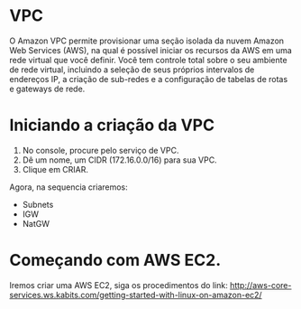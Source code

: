 # VPC

O Amazon VPC permite provisionar uma seção isolada da nuvem Amazon Web Services (AWS), na qual é possível iniciar os recursos da AWS em uma rede virtual que você definir. 
Você tem controle total sobre o seu ambiente de rede virtual, incluindo a seleção de seus próprios intervalos de endereços IP, a criação de sub-redes e a configuração de tabelas de rotas e gateways de rede.

# Iniciando a criação da VPC

1. No console, procure pelo serviço de VPC.
2. Dê um nome, um CIDR (172.16.0.0/16) para sua VPC.
3. Clique em CRIAR.

Agora, na sequencia criaremos: 

- Subnets
- IGW
- NatGW

# Começando com AWS EC2.

Iremos criar uma AWS EC2, siga os procedimentos do link: http://aws-core-services.ws.kabits.com/getting-started-with-linux-on-amazon-ec2/

